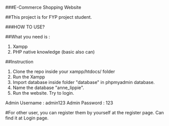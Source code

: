 ###E-Commerce Shopping Website

##This project is for FYP project student.

###HOW TO USE?

##What you need is :

 1. Xampp
 2. PHP native knowledge (basic also can)

##Instruction

 1. Clone the repo inside your xampp/htdocs/ folder
 2. Run the Xampp
 3. Import database inside folder "database" in phpmyadmin database.
 4. Name the database "anne_lippie".
 5. Run the website. Try to login.

Admin Username : admin123
Admin Password : 123

#For other user, you can register them by yourself at the register page. Can find it at Login page.

